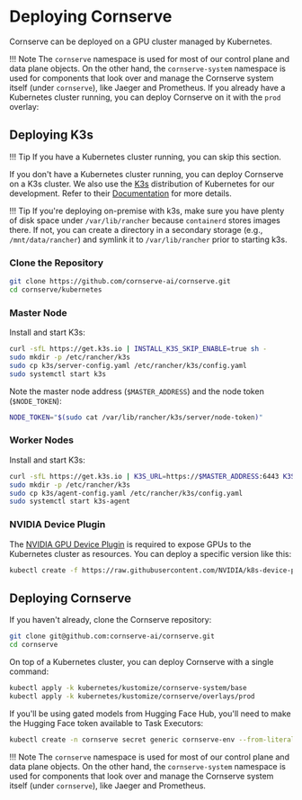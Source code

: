 # Deploying Cornserve

Cornserve can be deployed on a GPU cluster managed by Kubernetes.

!!! Note
    The `cornserve` namespace is used for most of our control plane and data plane objects.
    On the other hand, the `cornserve-system` namespace is used for components that look over and manage the Cornserve system itself (under `cornserve`), like Jaeger and Prometheus.
If you already have a Kubernetes cluster running, you can deploy Cornserve on it with the `prod` overlay:

## Deploying K3s

!!! Tip
    If you have a Kubernetes cluster running, you can skip this section.

If you don't have a Kubernetes cluster running, you can deploy Cornserve on a K3s cluster.
We also use the [K3s](https://k3s.io/) distribution of Kubernetes for our development.
Refer to their [Documentation](https://docs.k3s.io/quick-start/) for more details.

!!! Tip
    If you're deploying on-premise with k3s, make sure you have plenty of disk space under `/var/lib/rancher` because `containerd` stores images there.
    If not, you can create a directory in a secondary storage (e.g., `/mnt/data/rancher`) and symlink it to `/var/lib/rancher` prior to starting k3s.

### Clone the Repository

```bash
git clone https://github.com/cornserve-ai/cornserve.git
cd cornserve/kubernetes
```

### Master Node

Install and start K3s:

```bash
curl -sfL https://get.k3s.io | INSTALL_K3S_SKIP_ENABLE=true sh -
sudo mkdir -p /etc/rancher/k3s
sudo cp k3s/server-config.yaml /etc/rancher/k3s/config.yaml
sudo systemctl start k3s
```

Note the master node address (`$MASTER_ADDRESS`) and the node token (`$NODE_TOKEN`):

```bash
NODE_TOKEN="$(sudo cat /var/lib/rancher/k3s/server/node-token)"
```

### Worker Nodes

Install and start K3s:

```bash
curl -sfL https://get.k3s.io | K3S_URL=https://$MASTER_ADDRESS:6443 K3S_TOKEN=$NODE_TOKEN INSTALL_K3S_SKIP_ENABLE=true sh -
sudo mkdir -p /etc/rancher/k3s
sudo cp k3s/agent-config.yaml /etc/rancher/k3s/config.yaml
sudo systemctl start k3s-agent
```

### NVIDIA Device Plugin

The [NVIDIA GPU Device Plugin](https://github.com/NVIDIA/k8s-device-plugin) is required to expose GPUs to the Kubernetes cluster as resources.
You can deploy a specific version like this:

```bash
kubectl create -f https://raw.githubusercontent.com/NVIDIA/k8s-device-plugin/v0.17.3/deployments/static/nvidia-device-plugin.yml
```


## Deploying Cornserve

If you haven't already, clone the Cornserve repository:

```bash
git clone git@github.com:cornserve-ai/cornserve.git
cd cornserve
```

On top of a Kubernetes cluster, you can deploy Cornserve with a single command:

```bash
kubectl apply -k kubernetes/kustomize/cornserve-system/base
kubectl apply -k kubernetes/kustomize/cornserve/overlays/prod
```

If you'll be using gated models from Hugging Face Hub, you'll need to make the Hugging Face token available to Task Executors:

```bash
kubectl create -n cornserve secret generic cornserve-env --from-literal=hf-token=$HF_TOKEN
```

!!! Note
    The `cornserve` namespace is used for most of our control plane and data plane objects.
    On the other hand, the `cornserve-system` namespace is used for components that look over and manage the Cornserve system itself (under `cornserve`), like Jaeger and Prometheus.
